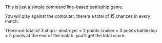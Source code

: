This is just a simple command line-based battleship game.

You will play against the computer, there's a total of 15 chances in every match.

There are total of 3 ships-
destroyer   = 2 points
cruiser     =  3 points
battleship  = 5 points
at the end of the match, you'll get the total score.
